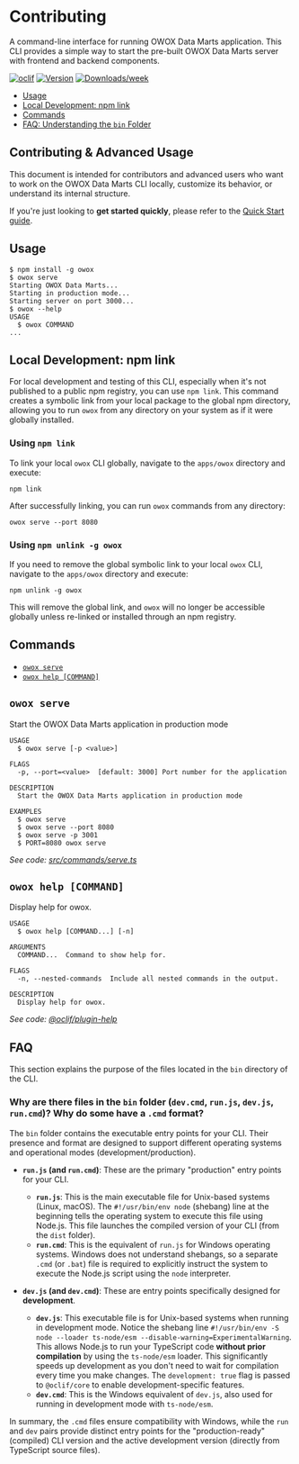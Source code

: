 # Contributing

A command-line interface for running OWOX Data Marts application. This CLI provides a simple way to start the pre-built OWOX Data Marts server with frontend and backend components.

[![oclif](https://img.shields.io/badge/cli-oclif-brightgreen.svg)](https://oclif.io)
[![Version](https://img.shields.io/npm/v/owox.svg)](https://npmjs.org/package/owox)
[![Downloads/week](https://img.shields.io/npm/dw/owox.svg)](https://npmjs.org/package/owox)

<!-- toc -->

- [Usage](#usage)
- [Local Development: npm link](#local-development-npm-link)
- [Commands](#commands)
- [FAQ: Understanding the `bin` Folder](#faq)
<!-- tocstop -->

## Contributing & Advanced Usage

This document is intended for contributors and advanced users who want to work on the OWOX Data Marts CLI locally, customize its behavior, or understand its internal structure.

If you're just looking to **get started quickly**, please refer to the [Quick Start guide](./README.md).

## Usage

<!-- usage -->

```sh-session
$ npm install -g owox
$ owox serve
Starting OWOX Data Marts...
Starting in production mode...
Starting server on port 3000...
$ owox --help
USAGE
  $ owox COMMAND
...
```

<!-- usagestop -->

## Local Development: npm link

For local development and testing of this CLI, especially when it's not published to a public npm registry, you can use `npm link`. This command creates a symbolic link from your local package to the global npm directory, allowing you to run `owox` from any directory on your system as if it were globally installed.

### Using `npm link`

To link your local `owox` CLI globally, navigate to the `apps/owox` directory and execute:

```sh-session
npm link
```

After successfully linking, you can run `owox` commands from any directory:

```sh-session
owox serve --port 8080
```

### Using `npm unlink -g owox`

If you need to remove the global symbolic link to your local `owox` CLI, navigate to the `apps/owox` directory and execute:

```sh-session
npm unlink -g owox
```

This will remove the global link, and `owox` will no longer be accessible globally unless re-linked or installed through an npm registry.

## Commands

<!-- commands -->

- [`owox serve`](#owox-serve)
- [`owox help [COMMAND]`](#owox-help-command)

## `owox serve`

Start the OWOX Data Marts application in production mode

```sh-session
USAGE
  $ owox serve [-p <value>]

FLAGS
  -p, --port=<value>  [default: 3000] Port number for the application

DESCRIPTION
  Start the OWOX Data Marts application in production mode

EXAMPLES
  $ owox serve
  $ owox serve --port 8080
  $ owox serve -p 3001
  $ PORT=8080 owox serve
```

_See code: [src/commands/serve.ts](https://github.com/OWOX/owox-data-marts/blob/v0.0.0/src/commands/serve.ts)_

## `owox help [COMMAND]`

Display help for owox.

```sh-session
USAGE
  $ owox help [COMMAND...] [-n]

ARGUMENTS
  COMMAND...  Command to show help for.

FLAGS
  -n, --nested-commands  Include all nested commands in the output.

DESCRIPTION
  Display help for owox.
```

_See code: [@oclif/plugin-help](https://github.com/oclif/plugin-help/blob/v6.0.21/src/commands/help.ts)_

<!-- commandsstop -->

## FAQ

This section explains the purpose of the files located in the `bin` directory of the CLI.

### Why are there files in the `bin` folder (`dev.cmd`, `run.js`, `dev.js`, `run.cmd`)? Why do some have a `.cmd` format?

The `bin` folder contains the executable entry points for your CLI. Their presence and format are designed to support different operating systems and operational modes (development/production).

- **`run.js` (and `run.cmd`)**: These are the primary "production" entry points for your CLI.

  - **`run.js`**: This is the main executable file for Unix-based systems (Linux, macOS). The `#!/usr/bin/env node` (shebang) line at the beginning tells the operating system to execute this file using Node.js. This file launches the compiled version of your CLI (from the `dist` folder).
  - **`run.cmd`**: This is the equivalent of `run.js` for Windows operating systems. Windows does not understand shebangs, so a separate `.cmd` (or `.bat`) file is required to explicitly instruct the system to execute the Node.js script using the `node` interpreter.

- **`dev.js` (and `dev.cmd`)**: These are entry points specifically designed for **development**.
  - **`dev.js`**: This executable file is for Unix-based systems when running in development mode. Notice the shebang line `#!/usr/bin/env -S node --loader ts-node/esm --disable-warning=ExperimentalWarning`. This allows Node.js to run your TypeScript code **without prior compilation** by using the `ts-node/esm` loader. This significantly speeds up development as you don't need to wait for compilation every time you make changes. The `development: true` flag is passed to `@oclif/core` to enable development-specific features.
  - **`dev.cmd`**: This is the Windows equivalent of `dev.js`, also used for running in development mode with `ts-node/esm`.

In summary, the `.cmd` files ensure compatibility with Windows, while the `run` and `dev` pairs provide distinct entry points for the "production-ready" (compiled) CLI version and the active development version (directly from TypeScript source files).
